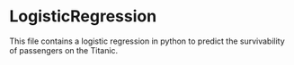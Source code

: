# LogisticRegression
This file contains a logistic regression in python to predict the survivability of passengers on the Titanic. 
